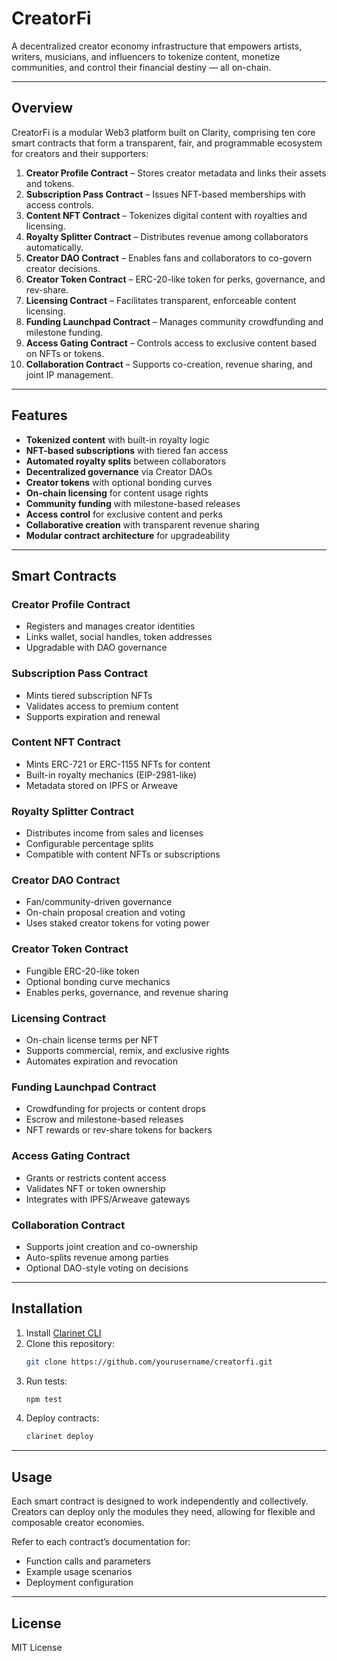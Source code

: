 # CreatorFi

A decentralized creator economy infrastructure that empowers artists, writers, musicians, and influencers to tokenize content, monetize communities, and control their financial destiny — all on-chain.

---

## Overview

CreatorFi is a modular Web3 platform built on Clarity, comprising ten core smart contracts that form a transparent, fair, and programmable ecosystem for creators and their supporters:

1. **Creator Profile Contract** – Stores creator metadata and links their assets and tokens.
2. **Subscription Pass Contract** – Issues NFT-based memberships with access controls.
3. **Content NFT Contract** – Tokenizes digital content with royalties and licensing.
4. **Royalty Splitter Contract** – Distributes revenue among collaborators automatically.
5. **Creator DAO Contract** – Enables fans and collaborators to co-govern creator decisions.
6. **Creator Token Contract** – ERC-20-like token for perks, governance, and rev-share.
7. **Licensing Contract** – Facilitates transparent, enforceable content licensing.
8. **Funding Launchpad Contract** – Manages community crowdfunding and milestone funding.
9. **Access Gating Contract** – Controls access to exclusive content based on NFTs or tokens.
10. **Collaboration Contract** – Supports co-creation, revenue sharing, and joint IP management.

---

## Features

- **Tokenized content** with built-in royalty logic  
- **NFT-based subscriptions** with tiered fan access  
- **Automated royalty splits** between collaborators  
- **Decentralized governance** via Creator DAOs  
- **Creator tokens** with optional bonding curves  
- **On-chain licensing** for content usage rights  
- **Community funding** with milestone-based releases  
- **Access control** for exclusive content and perks  
- **Collaborative creation** with transparent revenue sharing  
- **Modular contract architecture** for upgradeability  

---

## Smart Contracts

### Creator Profile Contract
- Registers and manages creator identities
- Links wallet, social handles, token addresses
- Upgradable with DAO governance

### Subscription Pass Contract
- Mints tiered subscription NFTs
- Validates access to premium content
- Supports expiration and renewal

### Content NFT Contract
- Mints ERC-721 or ERC-1155 NFTs for content
- Built-in royalty mechanics (EIP-2981-like)
- Metadata stored on IPFS or Arweave

### Royalty Splitter Contract
- Distributes income from sales and licenses
- Configurable percentage splits
- Compatible with content NFTs or subscriptions

### Creator DAO Contract
- Fan/community-driven governance
- On-chain proposal creation and voting
- Uses staked creator tokens for voting power

### Creator Token Contract
- Fungible ERC-20-like token
- Optional bonding curve mechanics
- Enables perks, governance, and revenue sharing

### Licensing Contract
- On-chain license terms per NFT
- Supports commercial, remix, and exclusive rights
- Automates expiration and revocation

### Funding Launchpad Contract
- Crowdfunding for projects or content drops
- Escrow and milestone-based releases
- NFT rewards or rev-share tokens for backers

### Access Gating Contract
- Grants or restricts content access
- Validates NFT or token ownership
- Integrates with IPFS/Arweave gateways

### Collaboration Contract
- Supports joint creation and co-ownership
- Auto-splits revenue among parties
- Optional DAO-style voting on decisions

---

## Installation

1. Install [Clarinet CLI](https://docs.hiro.so/clarinet/getting-started)
2. Clone this repository:
   ```bash
   git clone https://github.com/yourusername/creatorfi.git
   ```
3. Run tests:
    ```bash
    npm test
    ```
4. Deploy contracts:
    ```bash
    clarinet deploy
    ```

---

## Usage

Each smart contract is designed to work independently and collectively.
Creators can deploy only the modules they need, allowing for flexible and composable creator economies.

Refer to each contract’s documentation for:

- Function calls and parameters
- Example usage scenarios
- Deployment configuration

---

## License

MIT License
